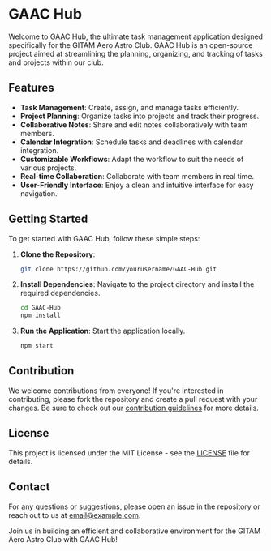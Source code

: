 # GAAC Hub

Welcome to GAAC Hub, the ultimate task management application designed specifically for the GITAM Aero Astro Club. GAAC Hub is an open-source project aimed at streamlining the planning, organizing, and tracking of tasks and projects within our club.

## Features

- **Task Management**: Create, assign, and manage tasks efficiently.
- **Project Planning**: Organize tasks into projects and track their progress.
- **Collaborative Notes**: Share and edit notes collaboratively with team members.
- **Calendar Integration**: Schedule tasks and deadlines with calendar integration.
- **Customizable Workflows**: Adapt the workflow to suit the needs of various projects.
- **Real-time Collaboration**: Collaborate with team members in real time.
- **User-Friendly Interface**: Enjoy a clean and intuitive interface for easy navigation.

## Getting Started

To get started with GAAC Hub, follow these simple steps:

1. **Clone the Repository**:
   ```bash
   git clone https://github.com/yourusername/GAAC-Hub.git
   ```

2. **Install Dependencies**:
   Navigate to the project directory and install the required dependencies.
   ```bash
   cd GAAC-Hub
   npm install
   ```

3. **Run the Application**:
   Start the application locally.
   ```bash
   npm start
   ```

## Contribution

We welcome contributions from everyone! If you're interested in contributing, please fork the repository and create a pull request with your changes. Be sure to check out our [contribution guidelines](CONTRIBUTING.md) for more details.

## License

This project is licensed under the MIT License - see the [LICENSE](LICENSE) file for details.

## Contact

For any questions or suggestions, please open an issue in the repository or reach out to us at [email@example.com](mailto:email@example.com).

Join us in building an efficient and collaborative environment for the GITAM Aero Astro Club with GAAC Hub!